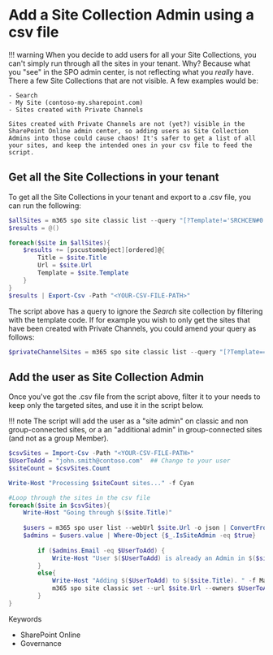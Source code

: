 # Add a Site Collection Admin using a csv file

!!! warning
    When you decide to add users for all your Site Collections, you can't simply run through all the sites in your tenant. Why? Because what you "see" in the SPO admin center, is not reflecting what you _really_ have. There a few Site Collections that are not visible. A few examples would be:

    - Search
    - My Site (contoso-my.sharepoint.com)
    - Sites created with Private Channels

    Sites created with Private Channels are not (yet?) visible in the SharePoint Online admin center, so adding users as Site Collection Admins into those could cause chaos! It's safer to get a list of all your sites, and keep the intended ones in your csv file to feed the script.

## Get all the Site Collections in your tenant

To get all the Site Collections in your tenant and export to a .csv file, you can run the following:

```powershell tab="PowerShell Core"
$allSites = m365 spo site classic list --query "[?Template!='SRCHCEN#0']" -o json | ConvertFrom-Json
$results = @()

foreach($site in $allSites){
    $results += [pscustomobject][ordered]@{
        Title = $site.Title
        Url = $site.Url
        Template = $site.Template
    }
}
$results | Export-Csv -Path "<YOUR-CSV-FILE-PATH>"
```

The script above has a query to ignore the _Search_ site collection by filtering with the template code. If for example you wish to only get the sites that have been created with Private Channels, you could amend your query as follows:

```powershell tab="PowerShell Core"
$privateChannelSites = m365 spo site classic list --query "[?Template=='TEAMCHANNEL#0']" -o json | ConvertFrom-Json
```

## Add the user as Site Collection Admin

Once you've got the .csv file from the script above, filter it to your needs to keep only the targeted sites, and use it in the script below.

!!! note
    The script will add the user as a "site admin" on classic and non group-connected sites, or a an "additional admin" in group-connected sites (and not as a group Member).

```powershell tab="PowerShell Core"
$csvSites = Import-Csv -Path "<YOUR-CSV-FILE-PATH>"
$UserToAdd = "john.smith@contoso.com"  ## Change to your user
$siteCount = $csvSites.Count

Write-Host "Processing $siteCount sites..." -f Cyan

#Loop through the sites in the csv file
foreach($site in $csvSites){
    Write-Host "Going through $($site.Title)" 
    
    $users = m365 spo user list --webUrl $site.Url -o json | ConvertFrom-Json
    $admins = $users.value | Where-Object {$_.IsSiteAdmin -eq $true}
        
        if ($admins.Email -eq $UserToAdd) {
            Write-Host "User $($UserToAdd) is already an Admin in $($site.Title)." -f Green
        }
        else{
            Write-Host "Adding $($UserToAdd) to $($site.Title). " -f Magenta
            m365 spo site classic set --url $site.Url --owners $UserToAdd
        }
}
```

Keywords

- SharePoint Online
- Governance

